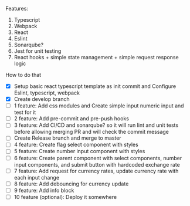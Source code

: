 Features:
1. Typescript
2. Webpack
3. React
4. Eslint
5. Sonarqube?
6. Jest for unit testing
7. React hooks + simple state management + simple request response logic

How to do that
- [X] Setup basic react typescript template as init commit and Configure Eslint, typescript, webpack
- [X] Create develop branch
- [ ] 1 feature: Add css modules and Create simple input numeric input and test for it
- [ ] 2 feature: Add pre-commit and pre-push hooks
- [ ] 3 feature: Add CI/CD and sonarqube? so it will run lint and unit tests before allowing merging PR and will check the commit message
- [ ] Create Release brunch and merge to master
- [ ] 4 feature: Create flag select component with styles
- [ ] 5 feature: Create number input component with styles
- [ ] 6 feature: Create parent component with select components, number input components, and submit button with hardcoded exchange rate
- [ ] 7 feature: Add request for currency rates, update currency rate with each input change
- [ ] 8 feature: Add debouncing for currency update
- [ ] 9 feature: Add info block
- [ ] 10 feature (optional): Deploy it somewhere